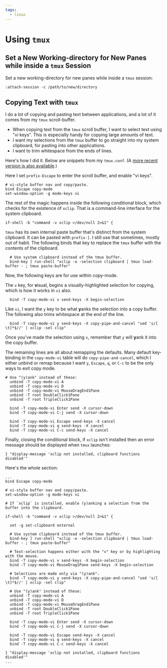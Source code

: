 ```yaml
---
tags:
  - linux
---
```

# Using `tmux`

## Set a New Working-directory for New Panes while inside a `tmux` Session

Set a new working-directory for new panes while inside a `tmux` session:

```text
:attach-session -c /path/to/new/directory
```

## Copying Text with `tmux`

I do a lot of copying and pasting text between applications, and a lot of it comes from my `tmux` scroll-buffer.

- When copying text from the `tmux` scroll buffer, I want to select text using "vi keys". This is especially handy for copying large amounts of text.
- I want my selections from the `tmux` buffer to go straight into my system clipboard, for pasting into other applications.
- I want to trim whitespace from the ends of lines.

Here's how I did it. Below are snippets from my `tmux.conf`. (A [more recent version is also available](https://gist.github.com/nycksw/6d8af2a24ece01f880683638e4a68554).)

Here I set `prefix-Escape` to enter the scroll buffer, and enable "vi keys".

```text
# vi-style buffer nav and copy/paste.
bind Escape copy-mode
set-window-option -g mode-keys vi
```

The rest of the magic happens inside the following conditional block, which checks for the existence of `xclip`. That is a command-line interface for the system clipboard.

```text
if-shell -b "command -v xclip >/dev/null 2>&1" {
```

`tmux` has its own internal paste buffer that's distinct from the system clipboard. It can be pasted with `prefix-]`. I still use that sometimes, mostly out of habit. The following binds that key to replace the `tmux` buffer with the contents of the clipboard.

```text
  # Use system clipboard instead of the tmux buffer.
  bind-key ] run-shell "xclip -o -selection clipboard | tmux load-buffer - ; tmux paste-buffer"
```

Now, the following keys are for use within copy-mode.

 The `v` key, for **v**isual, begins a visually-highlighted selection for copying, which is how it works in `vi` also.

```text
  bind -T copy-mode-vi v send-keys -X begin-selection
```

Like `vi`, I want the `y` key to be what **y**anks the selection into a copy buffer. The following also trims whitespace at the end of the line.

```text
  bind -T copy-mode-vi y send-keys -X copy-pipe-and-cancel "sed 's/[ \t]*$//' | xclip -sel clip"
```

Once you've made the selection using `v`, remember that `y` will **y**ank it into the copy buffer.

The remaining lines are all about remapping the defaults. Many default key-binding in the `copy-mode-vi` table will do `copy-pipe-and-cancel`, which I either unbind or remap because I want `y`, `Escape`, `q`, or `C-c` to be the only ways to exit copy mode.

```text
# Use "(y)ank" instead of these:
  unbind -T copy-mode-vi A
  unbind -T copy-mode-vi D
  unbind -T copy-mode-vi MouseDragEnd1Pane
  unbind -T root DoubleClick1Pane
  unbind -T root TripleClick1Pane

  bind -T copy-mode-vi Enter send -X cursor-down
  bind -T copy-mode-vi C-j send -X cursor-down

  bind -T copy-mode-vi Escape send-keys -X cancel
  bind -T copy-mode-vi q send-keys -X cancel
  bind -T copy-mode-vi C-c send-keys -X cancel
```

Finally, closing the conditional block, if `xclip` isn't installed then an error message should be displayed when `tmux` launches:

```text
} "display-message 'xclip not installed, clipboard functions disabled'"
```

Here's the whole section:

```text
...
bind Escape copy-mode

# vi-style buffer nav and copy/paste.
set-window-option -g mode-keys vi

# If `xclip` is installed, enable (y)anking a selection from the buffer into the clipboard.

if-shell -b "command -v xclip >/dev/null 2>&1" {

  set -g set-clipboard external

  # Use system clipboard instead of the tmux buffer.
  bind-key ] run-shell "xclip -o -selection clipboard | tmux load-buffer - ; tmux paste-buffer"

  # Text-selection happens either with the "v" key or by highlighting with the mouse.
  bind -T copy-mode-vi v send-keys -X begin-selection
  bind -T copy-mode-vi MouseDrag1Pane send-keys -X begin-selection

  # Selections are made only via "(y)ank".
  bind -T copy-mode-vi y send-keys -X copy-pipe-and-cancel "sed 's/[ \t]*$//' | xclip -sel clip"

  # Use "(y)ank" instead of these:
  unbind -T copy-mode-vi A
  unbind -T copy-mode-vi D
  unbind -T copy-mode-vi MouseDragEnd1Pane
  unbind -T root DoubleClick1Pane
  unbind -T root TripleClick1Pane

  bind -T copy-mode-vi Enter send -X cursor-down
  bind -T copy-mode-vi C-j send -X cursor-down

  bind -T copy-mode-vi Escape send-keys -X cancel
  bind -T copy-mode-vi q send-keys -X cancel
  bind -T copy-mode-vi C-c send-keys -X cancel

} "display-message 'xclip not installed, clipboard functions disabled'"
...
```
